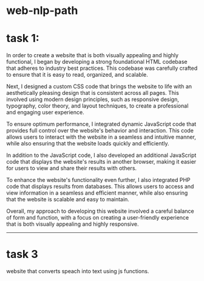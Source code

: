 # web-nlp-path
# task 1:

In order to create a website that is both visually appealing and highly functional, I began by developing a strong foundational HTML codebase that adheres to industry best practices. This codebase was carefully crafted to ensure that it is easy to read, organized, and scalable.

Next, I designed a custom CSS code that brings the website to life with an aesthetically pleasing design that is consistent across all pages. This involved using modern design principles, such as responsive design, typography, color theory, and layout techniques, to create a professional and engaging user experience.

To ensure optimum performance, I integrated dynamic JavaScript code that provides full control over the website's behavior and interaction. This code allows users to interact with the website in a seamless and intuitive manner, while also ensuring that the website loads quickly and efficiently.

In addition to the JavaScript code, I also developed an additional JavaScript code that displays the website's results in another browser, making it easier for users to view and share their results with others.

To enhance the website's functionality even further, I also integrated PHP code that displays results from databases. This allows users to access and view information in a seamless and efficient manner, while also ensuring that the website is scalable and easy to maintain.

Overall, my approach to developing this website involved a careful balance of form and function, with a focus on creating a user-friendly experience that is both visually appealing and highly responsive.

------------------------------------------------------------------------------------------------------------------------------------

# task 3 
website that converts speach into text using js functions. 
